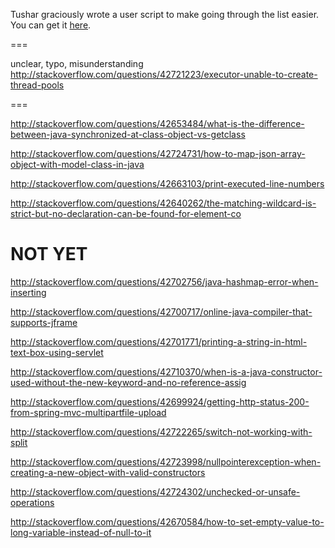 Tushar graciously wrote a user script to make going through the list easier. You can get it [here](https://github.com/tusharjadhav219/Userscript-for-delete-candidates).

===

unclear, typo, misunderstanding http://stackoverflow.com/questions/42721223/executor-unable-to-create-thread-pools

===

http://stackoverflow.com/questions/42653484/what-is-the-difference-between-java-synchronized-at-class-object-vs-getclass

http://stackoverflow.com/questions/42724731/how-to-map-json-array-object-with-model-class-in-java

http://stackoverflow.com/questions/42663103/print-executed-line-numbers

http://stackoverflow.com/questions/42640262/the-matching-wildcard-is-strict-but-no-declaration-can-be-found-for-element-co

NOT YET
=====



http://stackoverflow.com/questions/42702756/java-hashmap-error-when-inserting

http://stackoverflow.com/questions/42700717/online-java-compiler-that-supports-jframe

http://stackoverflow.com/questions/42701771/printing-a-string-in-html-text-box-using-servlet

http://stackoverflow.com/questions/42710370/when-is-a-java-constructor-used-without-the-new-keyword-and-no-reference-assig

http://stackoverflow.com/questions/42699924/getting-http-status-200-from-spring-mvc-multipartfile-upload

http://stackoverflow.com/questions/42722265/switch-not-working-with-split

http://stackoverflow.com/questions/42723998/nullpointerexception-when-creating-a-new-object-with-valid-constructors

http://stackoverflow.com/questions/42724302/unchecked-or-unsafe-operations

http://stackoverflow.com/questions/42670584/how-to-set-empty-value-to-long-variable-instead-of-null-to-it